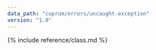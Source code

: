 ```yaml
---
data_path: "cuprum/errors/uncaught-exception"
version: "1.0"
---
```


{% include reference/class.md %}
